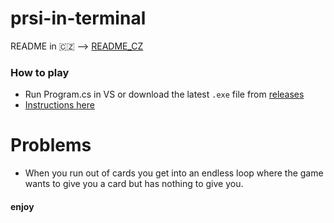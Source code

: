 # prsi-in-terminal
README in 🇨🇿 --> [README_CZ](https://github.com/Viking0001/prsi-in-terminal/blob/main/README_CZ.md)

### How to play
 - Run Program.cs in VS or download the latest `.exe` file from [releases](https://github.com/Viking0001/prsi-in-terminal/releases/latest)
 - [Instructions here](https://en.wikipedia.org/wiki/Mau-Mau_(card_game)#Czech_Republic)

# Problems
 - When you run out of cards you get into an endless loop where the game wants to give you a card but has nothing to give you.

#### enjoy
